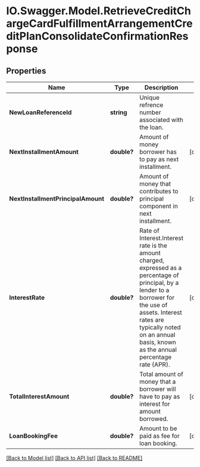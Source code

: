 # IO.Swagger.Model.RetrieveCreditChargeCardFulfillmentArrangementCreditPlanConsolidateConfirmationResponse
## Properties

Name | Type | Description | Notes
------------ | ------------- | ------------- | -------------
**NewLoanReferenceId** | **string** | Unique refrence number associated with the loan. | 
**NextInstallmentAmount** | **double?** | Amount of money borrower has to pay as next installment. | [optional] 
**NextInstallmentPrincipalAmount** | **double?** | Amount of money that contributes to principal component in next installment. | [optional] 
**InterestRate** | **double?** | Rate of Interest.Interest rate is the amount charged, expressed as a percentage of principal, by a lender to a borrower for the use of assets. Interest rates are typically noted on an annual basis, known as the annual percentage rate (APR). | [optional] 
**TotalInterestAmount** | **double?** | Total amount of money that a borrower will have to pay as interest for amount borrowed. | [optional] 
**LoanBookingFee** | **double?** | Amount to be paid as fee for loan booking. | [optional] 

[[Back to Model list]](../README.md#documentation-for-models) [[Back to API list]](../README.md#documentation-for-api-endpoints) [[Back to README]](../README.md)


